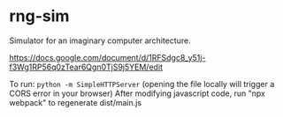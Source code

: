 # rng-sim

Simulator for an imaginary computer architecture.

https://docs.google.com/document/d/1RFSdgc8_y51j-f3Wg1RP56q0zTear6Qgn0TjS9j5YEM/edit

To run: `python -m SimpleHTTPServer` (opening the file locally will trigger a CORS error in your browser)
After modifying javascript code, run "npx webpack" to regenerate dist/main.js
